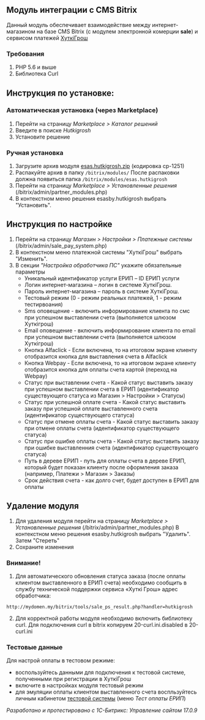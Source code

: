 ## Модуль интеграции с CMS Bitrix
Данный модуль обеспечивает взаимодействие между интернет-магазином на базе CMS Bitrix (с модулем электронной комерции __sale__) и сервисом платежей [ХуткiГрош](https://hutkigrosh.by)
  
### Требования ###
1. PHP 5.6 и выше
1. Библиотека Curl

## Инструкция по установке:
### Автоматическая установка (через Marketplace) 
1. Перейти на страницу _Marketplace > Каталог решений_
1. Введите в поиске _Hutkigrosh_
1. Установите решение
### Ручная установка
1. Загрузите архив модуля [esas.hutkigrosh.zip](https://bitbucket.org/esasby/cmsgate-bitrix-hutkigrosh/src/master/esas.hutkigrosh.zip)
(кодировка cp-1251) 
1. Распакуйте архив в папку 
```/bitrix/modules/```
После распаковки должна появиться папка 
```/bitrix/modules/esas.hutkigrosh```
1. Перейти на страницу _Marketplace > Установленные решения_ (/bitrix/admin/partner_modules.php)
1. В контекстном меню решения esasby.hutkigrosh выбрать "Установить".

## Инструкция по настройке
1. Перейти на страницу _Магазин > Настройки > Платежные системы_ (/bitrix/admin/sale_pay_system.php)
1. В контекстном меню платежной системы "ХуткiГрош" выбрать "Изменить". 
1. В секции _"Настройка обработчика ПС"_ укажите обязательные параметры
    * Уникальный идентификатор услуги ЕРИП – ID ЕРИП услуги
    * Логин интернет-магазина – логин в системе ХуткiГрош.
    * Пароль интернет-магазина – пароль в системе ХуткiГрош.
    * Тестовый режим (0 - режим реальных платежей, 1 - режим тестирвоания)
    * Sms оповещение - включить информирование клиента по смс при успешном выставлении счета (выполняется шлюзом Хуткiгрош)
    * Email оповещение - включить информирование клиента по email при успешном выставлении счета (выполняется шлюзом Хуткiгрош)
    * Кнопка Alfaclick - Если включена, то на итоговом экране клиенту отобразится кнопка для выставления счета в Alfaclick
    * Кнопка Webpay - Если включена, то на итоговом экране клиенту отобразится кнопка для оплаты счета картой (переход на Webpay)
    * Статус при выставлении счета  - Какой статус выставить заказу при успешном выставлении счета в ЕРИП (идентификатор существующего статуса из Магазин > Настройки > Статусы)
    * Статус при успешной оплате счета - Какой статус выставить заказу при успешной оплате выставленного счета (идентификатор существующего статуса)
    * Статус при отмене оплаты счета - Какой статус выставить заказу при отмене оплаты счета (идентификатор существующего статуса)
    * Статус при ошибке оплаты счета - Какой статус выставить заказу при ошибке выставленния счета (идентификатор существующего статуса)
    * Путь в дереве ЕРИП - путь для оплаты счета в дереве ЕРИП, который будет показан клиенту после оформления заказа (например, Платежи > Магазин > Заказы)
    * Срок действия счета - как долго счет, будет доступен в ЕРИП для оплаты

## Удаление модуля
1. Для удаления модуля перейти на страницу _Marketplace > Установленные решения_ (/bitrix/admin/partner_modules.php)
В контекстном меню решения esasby.hutkigrosh выбрать "Удалить". Затем "Стереть"
1. Сохраните изменения

### Внимание!
1. Для автоматического обновления статуса заказа (после оплаты клиентом выставленного в ЕРИП счета) необходимо сообщить в службу технической поддержки сервиса «Хуткi Грош» адрес обработчика:
```
http://mydomen.my/bitrix/tools/sale_ps_result.php?handler=hutkigrosh
```
2. Для корректной работы модуля необходимо включить библиотеку curl. Для подключения curl в bitrix копируем 20-curl.ini.disabled в 20-curl.ini

### Тестовые данные
Для настрой оплаты в тестовом режиме:
 * воспользуйтесь данными для подключения к тестовой системе, полученными при регистрации в ХуткiГрош
 * включите в настройках модуля тестовый режим 
 * для эмуляции оплаты клиентом выставленного счета воспльзуйтесь личным кабинетом [тестовой системы](https://trial.hgrosh.by) (меню _Тест оплаты ЕРИП_)

_Разработано и протестировано с 1С-Битрикс: Управление сайтом 17.0.9_


